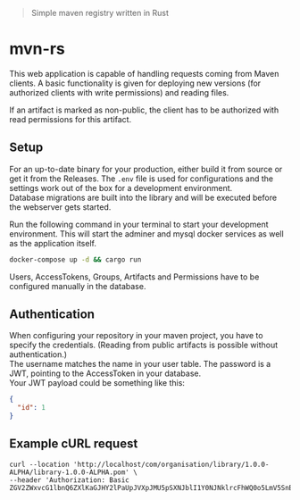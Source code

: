 > Simple maven registry written in Rust

# mvn-rs

This web application is capable of handling requests coming from Maven clients. A basic functionality is given for deploying new versions (for authorized clients with write permissions) and reading files.

If an artifact is marked as non-public, the client has to be authorized with read permissions for this artifact.

## Setup

For an up-to-date binary for your production, either build it from source or get it from the Releases.
The `.env` file is used for configurations and the settings work out of the box for a development environment.<br>
Database migrations are built into the library and will be executed before the webserver gets started.

Run the following command in your terminal to start your development environment. This will start the adminer and mysql docker services as well as the application itself.
```bash
docker-compose up -d && cargo run
```

Users, AccessTokens, Groups, Artifacts and Permissions have to be configured manually in the database.

## Authentication

When configuring your repository in your maven project, you have to specify the credentials. (Reading from public artifacts is possible without authentication.)<br>
The username matches the name in your user table. The password is a JWT, pointing to the AccessToken in your database.<br>
Your JWT payload could be something like this:
```json
{
  "id": 1
}
```

## Example cURL request
```curl
curl --location 'http://localhost/com/organisation/library/1.0.0-ALPHA/library-1.0.0-ALPHA.pom' \
--header 'Authorization: Basic ZGV2ZWxvcG1lbnQ6ZXlKaGJHY2lPaUpJVXpJMU5pSXNJblI1Y0NJNklrcFhWQ0o5LmV5SnBaQ0k2TVgwLkl2eTE0TmNUZWNjeUd6MVd3X1BPcUtKaWNLdWFsWnlEZmRiYzhTU1pRT28='
```